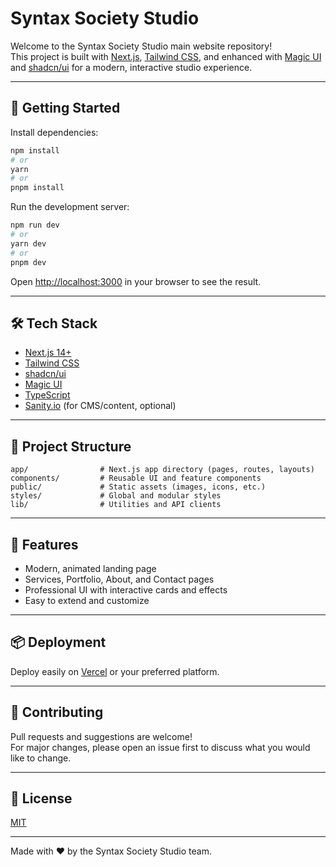 # Syntax Society Studio

Welcome to the Syntax Society Studio main website repository!  
This project is built with [Next.js](https://nextjs.org), [Tailwind CSS](https://tailwindcss.com), and enhanced with [Magic UI](https://magicui.design) and [shadcn/ui](https://ui.shadcn.com) for a modern, interactive studio experience.

---

## 🚀 Getting Started

Install dependencies:

```bash
npm install
# or
yarn
# or
pnpm install
```

Run the development server:

```bash
npm run dev
# or
yarn dev
# or
pnpm dev
```

Open [http://localhost:3000](http://localhost:3000) in your browser to see the result.

---

## 🛠️ Tech Stack

- [Next.js 14+](https://nextjs.org)
- [Tailwind CSS](https://tailwindcss.com)
- [shadcn/ui](https://ui.shadcn.com)
- [Magic UI](https://magicui.design)
- [TypeScript](https://www.typescriptlang.org/)
- [Sanity.io](https://www.sanity.io/) (for CMS/content, optional)

---

## 📁 Project Structure

```
app/                # Next.js app directory (pages, routes, layouts)
components/         # Reusable UI and feature components
public/             # Static assets (images, icons, etc.)
styles/             # Global and modular styles
lib/                # Utilities and API clients
```

---

## 🌟 Features

- Modern, animated landing page
- Services, Portfolio, About, and Contact pages
- Professional UI with interactive cards and effects
- Easy to extend and customize

---

## 📦 Deployment

Deploy easily on [Vercel](https://vercel.com/) or your preferred platform.

---

## 🤝 Contributing

Pull requests and suggestions are welcome!  
For major changes, please open an issue first to discuss what you would like to change.

---

## 📄 License

[MIT](LICENSE)

---

Made with ❤️ by the Syntax Society Studio team.

